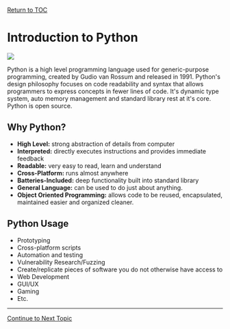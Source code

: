 
<a href="https://github.com/CyberTrainingUSAF/07-Python-Programming/blob/master/00-Table-of-Contents.md" rel="Return to TOC"> Return to TOC </a>

# Introduction to Python

![](../.gitbook/assets/guido.jpg)

Python is a high level programming language used for generic-purpose programming, created by Gudio van Rossum and released in 1991. Python's design philosophy focuses on code readability and syntax that allows programmers to express concepts in fewer lines of code. It's dynamic type system, auto memory management and standard library rest at it's core. Python is open source.

## Why Python?

* **High Level:** strong abstraction of details from computer​
* **Interpreted:** directly executes instructions and provides immediate feedback​
* **Readable:** very easy to read, learn and understand​
* **Cross-Platform:** runs almost anywhere​
* **Batteries-Included:** deep functionality built into standard library​
* **General Language:** can be used to do just about anything.​
* **Object Oriented Programming:** allows code to be reused, encapsulated, maintained easier and organized cleaner.​

## Python Usage

* Prototyping​
* Cross-platform scripts​
* Automation and testing​
* Vulnerability Research/Fuzzing​
* Create/replicate pieces of software you do not otherwise have access to​
* Web Development​
* GUI/UX​
* Gaming​
* Etc.​

---

<a href="https://github.com/CyberTrainingUSAF/07-Python-Programming/blob/master/01_python_features/02_pydocs_pep8.md" rel="Continue to Next Topic"> Continue to Next Topic </a>
